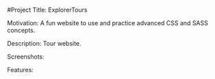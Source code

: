 #Project Title: ExplorerTours

Motivation:  A fun website to use and practice advanced CSS and SASS concepts.

Description: Tour website.

Screenshots:

Features:
